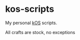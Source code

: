 # kos-scripts
My personal [kOS](https://github.com/KSP-KOS/KOS) scripts.

All crafts are stock, no exceptions
